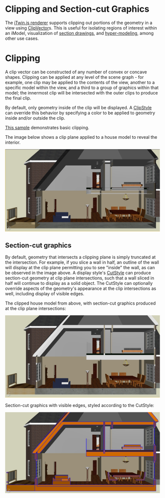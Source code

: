 # Clipping and Section-cut Graphics

The [iTwin.js renderer](./index.md) supports clipping out portions of the geometry in a view using [ClipVector]($geometry)s. This is useful for isolating regions of interest within an iModel, visualization of [section drawings](./DrawingsAndSheets.md), and [hyper-modeling](./HyperModeling.md), among other use cases.

# Clipping

A clip vector can be constructed of any number of convex or concave shapes. Clipping can be applied at any level of the scene graph - for example, one clip may be applied to the contents of the view, another to a specific model within the view, and a third to a group of graphics within that model; the innermost clip will be intersected with the outer clips to produce the final clip.

By default, only geometry inside of the clip will be displayed. A [ClipStyle]($common) can override this behavior by specifying a color to be applied to geometry inside and/or outside the clip.

[This sample](https://www.itwinjs.org/sample-showcase/?group=Viewer+Features&sample=view-clip-sample&imodel=Retail+Building+Sample) demonstrates basic clipping.

The image below shows a clip plane applied to a house model to reveal the interior.

![Clip plane](../../changehistory/assets/house-section-clip.jpg)

## Section-cut graphics

By default, geometry that intersects a clipping plane is simply truncated at the intersection. For example, if you slice a wall in half, an outline of the wall will display at the clip plane permitting you to see "inside" the wall, as can be observed in the image above. A display style's [CutStyle]($common) can produce section-cut geometry at clip plane intersections, such that a wall sliced in half will continue to display as a solid object. The CutStyle can optionally override aspects of the geometry's appearance at the clip intersections as well, including display of visible edges.

The clipped house model from above, with section-cut graphics produced at the clip plane intersections:

![Section-cut graphics](../../changehistory/assets/house-section-cut.jpg)

Section-cut graphics with visible edges, styled according to the CutStyle:

![Stylized section-cut graphics](../../changehistory/assets/house-section-cut-style.jpg)
